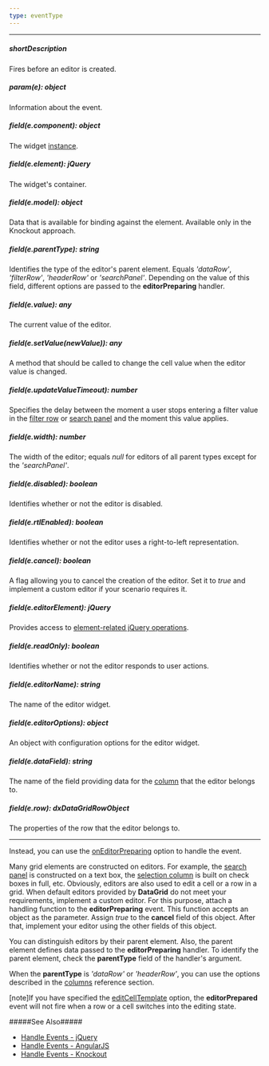 ```yaml
---
type: eventType
---
```

---
##### shortDescription
Fires before an editor is created.

##### param(e): object
Information about the event.

##### field(e.component): object
The widget <a href="/Documentation/16_2/ApiReference/UI_Widgets/dxDataGrid/Methods/#instance">instance</a>.

##### field(e.element): jQuery
The widget's container.

##### field(e.model): object
Data that is available for binding against the element. Available only in the Knockout approach.

##### field(e.parentType): string
Identifies the type of the editor's parent element. Equals <i>'dataRow'</i>, <i>'filterRow'</i>, <i>'headerRow'</i> or <i>'searchPanel'</i>. Depending on the value of this field, different options are passed to the <b>editorPreparing</b> handler.

##### field(e.value): any
The current value of the editor.

##### field(e.setValue(newValue)): any
A method that should be called to change the cell value when the editor value is changed.

##### field(e.updateValueTimeout): number
Specifies the delay between the moment a user stops entering a filter value in the <a href="/Documentation/16_2/Guide/Widgets/DataGrid/Visual_Elements/#Filter_Row">filter row</a> or <a href="/Documentation/16_2/Guide/Widgets/DataGrid/Visual_Elements/#Search_Panel">search panel</a> and the moment this value applies.

##### field(e.width): number
The width of the editor; equals <i>null</i> for editors of all parent types except for the <i>'searchPanel'</i>.

##### field(e.disabled): boolean
Identifies whether or not the editor is disabled.

##### field(e.rtlEnabled): boolean
Identifies whether or not the editor uses a right-to-left representation.

##### field(e.cancel): boolean
A flag allowing you to cancel the creation of the editor. Set it to <i>true</i> and implement a custom editor if your scenario requires it.

##### field(e.editorElement): jQuery
Provides access to <a href="http://api.jquery.com/?s=element">element-related jQuery operations</a>.

##### field(e.readOnly): boolean
Identifies whether or not the editor responds to user actions.

##### field(e.editorName): string
The name of the editor widget.

##### field(e.editorOptions): object
An object with configuration options for the editor widget.

##### field(e.dataField): string
The name of the field providing data for the <a href="/Documentation/16_2/ApiReference/UI_Widgets/dxDataGrid/Configuration/columns/">column</a> that the editor belongs to.

##### field(e.row): dxDataGridRowObject
The properties of the row that the editor belongs to.

---
Instead, you can use the [onEditorPreparing](/api-reference/10%20UI%20Widgets/dxDataGrid/1%20Configuration/onEditorPreparing.md '/Documentation/ApiReference/UI_Widgets/dxDataGrid/Configuration/#onEditorPreparing') option to handle the event.

Many grid elements are constructed on editors. For example, the [search panel](/concepts/05%20Widgets/DataGrid/001%20Visual%20Elements/080%20Search%20Panel.md '/Documentation/Guide/Widgets/DataGrid/Visual_Elements/#Search_Panel') is constructed on a text box, the [selection column](/concepts/05%20Widgets/DataGrid/001%20Visual%20Elements/110%20Selection%20Column.md '/Documentation/Guide/Widgets/DataGrid/Visual_Elements/#Selection_Column') is built on check boxes in full, etc. Obviously, editors are also used to edit a cell or a row in a grid. When default editors provided by **DataGrid** do not meet your requirements, implement a custom editor. For this purpose, attach a handling function to the **editorPreparing** event. This function accepts an object as the parameter. Assign *true* to the **cancel** field of this object. After that, implement your editor using the other fields of this object.

You can distinguish editors by their parent element. Also, the parent element defines data passed to the **editorPreparing** handler. To identify the parent element, check the **parentType** field of the handler's argument.

When the **parentType** is *'dataRow'* or *'headerRow'*, you can use the options described in the [columns](/api-reference/10%20UI%20Widgets/dxDataGrid/1%20Configuration/columns '/Documentation/ApiReference/UI_Widgets/dxDataGrid/Configuration/columns/') reference section.

[note]If you have specified the [editCellTemplate](/api-reference/10%20UI%20Widgets/dxDataGrid/1%20Configuration/columns/editCellTemplate.md '/Documentation/ApiReference/UI_Widgets/dxDataGrid/Configuration/columns/#editCellTemplate') option, the **editorPrepared** event will not fire when a row or a cell switches into the editing state.

#####See Also#####
- [Handle Events - jQuery](/concepts/00%20Getting%20Started/10%20Widget%20Basics%20-%20jQuery/15%20Handle%20Events.md '/Documentation/Guide/Getting_Started/Widget_Basics_-_jQuery/Handle_Events/')
- [Handle Events - AngularJS](/concepts/00%20Getting%20Started/20%20Widget%20Basics%20-%20AngularJS/15%20Handle%20Events.md '/Documentation/Guide/Getting_Started/Widget_Basics_-_AngularJS/Handle_Events/')
- [Handle Events - Knockout](/concepts/00%20Getting%20Started/25%20Widget%20Basics%20-%20Knockout/15%20Handle%20Events.md '/Documentation/Guide/Getting_Started/Widget_Basics_-_Knockout/Handle_Events/')